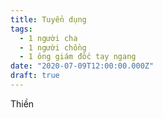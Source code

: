 ```yaml
---
title: Tuyển dụng
tags:
  - 1 người cha
  - 1 người chồng
  - 1 ông giám đốc tay ngang
date: "2020-07-09T12:00:00.000Z"
draft: true
---
```


Thiền
